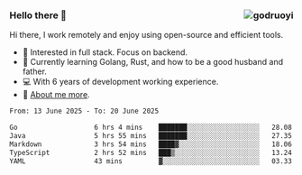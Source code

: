 ### Hello there 👋 <img align="right" src="https://github-readme-stats.vercel.app/api?username=godruoyi&show_icons=true" alt="godruoyi" />

Hi there, I work remotely and enjoy using open-source and efficient tools.

- 🔭 Interested in full stack. Focus on backend.
- 🌱 Currently learning Golang, Rust, and how to be a good husband and father.
- 💻 With 6 years of development working experience.
- 👒 [About me more](https://godruoyi.com/posts/about-godruoyi).



<!--START_SECTION:waka-->

```txt
From: 13 June 2025 - To: 20 June 2025

Go                   6 hrs 4 mins    ███████░░░░░░░░░░░░░░░░░░   28.08 %
Java                 5 hrs 55 mins   ███████░░░░░░░░░░░░░░░░░░   27.35 %
Markdown             3 hrs 54 mins   ████▓░░░░░░░░░░░░░░░░░░░░   18.06 %
TypeScript           2 hrs 52 mins   ███▒░░░░░░░░░░░░░░░░░░░░░   13.24 %
YAML                 43 mins         ▓░░░░░░░░░░░░░░░░░░░░░░░░   03.33 %
```

<!--END_SECTION:waka-->
